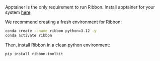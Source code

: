 Apptainer is the only requirement to run Ribbon. Install apptainer for your system [here](https://apptainer.org/docs/admin/main/installation.html#install-ubuntu-packages).

We recommend creating a fresh environment for Ribbon:
```bash
conda create --name ribbon python=3.12 -y
conda activate ribbon
```

Then, install Ribbon in a clean python environment:
```bash
pip install ribbon-toolkit
```